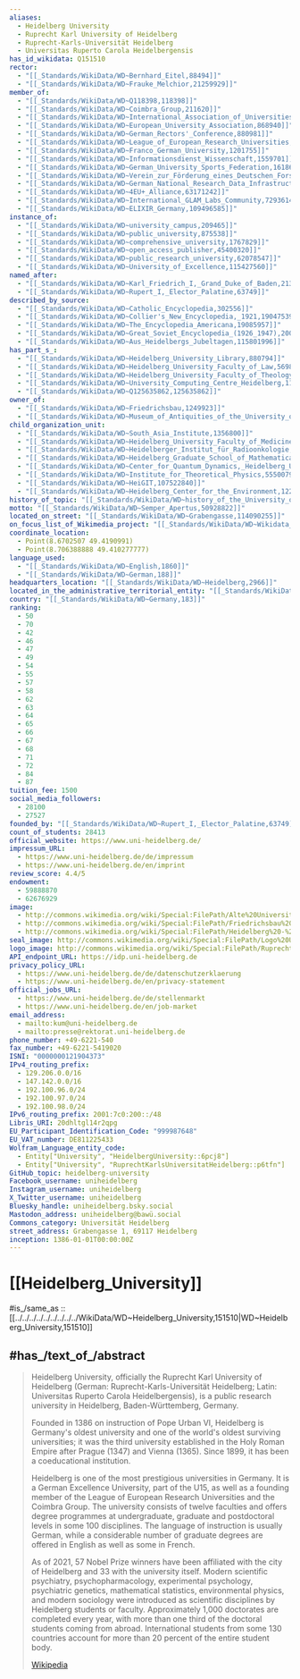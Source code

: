 ```yaml
---
aliases:
  - Heidelberg University
  - Ruprecht Karl University of Heidelberg
  - Ruprecht-Karls-Universität Heidelberg
  - Universitas Ruperto Carola Heidelbergensis
has_id_wikidata: Q151510
rector:
  - "[[_Standards/WikiData/WD~Bernhard_Eitel,88494]]"
  - "[[_Standards/WikiData/WD~Frauke_Melchior,21259929]]"
member_of:
  - "[[_Standards/WikiData/WD~Q118398,118398]]"
  - "[[_Standards/WikiData/WD~Coimbra_Group,211620]]"
  - "[[_Standards/WikiData/WD~International_Association_of_Universities,284199]]"
  - "[[_Standards/WikiData/WD~European_University_Association,868940]]"
  - "[[_Standards/WikiData/WD~German_Rectors'_Conference,880981]]"
  - "[[_Standards/WikiData/WD~League_of_European_Research_Universities,1152269]]"
  - "[[_Standards/WikiData/WD~Franco_German_University,1201755]]"
  - "[[_Standards/WikiData/WD~Informationsdienst_Wissenschaft,1559701]]"
  - "[[_Standards/WikiData/WD~German_University_Sports_Federation,1618604]]"
  - "[[_Standards/WikiData/WD~Verein_zur_Förderung_eines_Deutschen_Forschungsnetzes,2514863]]"
  - "[[_Standards/WikiData/WD~German_National_Research_Data_Infrastructure,61658497]]"
  - "[[_Standards/WikiData/WD~4EU+_Alliance,63171242]]"
  - "[[_Standards/WikiData/WD~International_GLAM_Labs_Community,72936141]]"
  - "[[_Standards/WikiData/WD~ELIXIR_Germany,109496585]]"
instance_of:
  - "[[_Standards/WikiData/WD~university_campus,209465]]"
  - "[[_Standards/WikiData/WD~public_university,875538]]"
  - "[[_Standards/WikiData/WD~comprehensive_university,1767829]]"
  - "[[_Standards/WikiData/WD~open_access_publisher,45400320]]"
  - "[[_Standards/WikiData/WD~public_research_university,62078547]]"
  - "[[_Standards/WikiData/WD~University_of_Excellence,115427560]]"
named_after:
  - "[[_Standards/WikiData/WD~Karl_Friedrich_I,_Grand_Duke_of_Baden,213671]]"
  - "[[_Standards/WikiData/WD~Rupert_I,_Elector_Palatine,63749]]"
described_by_source:
  - "[[_Standards/WikiData/WD~Catholic_Encyclopedia,302556]]"
  - "[[_Standards/WikiData/WD~Collier's_New_Encyclopedia,_1921,19047539]]"
  - "[[_Standards/WikiData/WD~The_Encyclopedia_Americana,19085957]]"
  - "[[_Standards/WikiData/WD~Great_Soviet_Encyclopedia_(1926_1947),20078554]]"
  - "[[_Standards/WikiData/WD~Aus_Heidelbergs_Jubeltagen,115801996]]"
has_part_s_:
  - "[[_Standards/WikiData/WD~Heidelberg_University_Library,880794]]"
  - "[[_Standards/WikiData/WD~Heidelberg_University_Faculty_of_Law,5698715]]"
  - "[[_Standards/WikiData/WD~Heidelberg_University_Faculty_of_Theology,16909384]]"
  - "[[_Standards/WikiData/WD~University_Computing_Centre_Heidelberg,116217571]]"
  - "[[_Standards/WikiData/WD~Q125635862,125635862]]"
owner_of:
  - "[[_Standards/WikiData/WD~Friedrichsbau,1249923]]"
  - "[[_Standards/WikiData/WD~Museum_of_Antiquities_of_the_University_of_Heidelberg,27095354]]"
child_organization_unit:
  - "[[_Standards/WikiData/WD~South_Asia_Institute,1356800]]"
  - "[[_Standards/WikiData/WD~Heidelberg_University_Faculty_of_Medicine_in_Mannheim,5698722]]"
  - "[[_Standards/WikiData/WD~Heidelberger_Institut_für_Radioonkologie,43896953]]"
  - "[[_Standards/WikiData/WD~Heidelberg_Graduate_School_of_Mathematical_and_Computational_Methods_for_the_Sciences,_University_of_Heidelberg,45135002]]"
  - "[[_Standards/WikiData/WD~Center_for_Quantum_Dynamics,_Heidelberg_University,45136624]]"
  - "[[_Standards/WikiData/WD~Institute_for_Theoretical_Physics,55500794]]"
  - "[[_Standards/WikiData/WD~HeiGIT,107522840]]"
  - "[[_Standards/WikiData/WD~Heidelberg_Center_for_the_Environment,122269249]]"
history_of_topic: "[[_Standards/WikiData/WD~history_of_the_University_of_Heidelberg,5870644]]"
motto: "[[_Standards/WikiData/WD~Semper_Apertus,50928822]]"
located_on_street: "[[_Standards/WikiData/WD~Grabengasse,114090255]]"
on_focus_list_of_Wikimedia_project: "[[_Standards/WikiData/WD~Wikidata_WikiProject_Academic_Publisher,117222928]]"
coordinate_location:
  - Point(8.6702507 49.4190991)
  - Point(8.706388888 49.410277777)
language_used:
  - "[[_Standards/WikiData/WD~English,1860]]"
  - "[[_Standards/WikiData/WD~German,188]]"
headquarters_location: "[[_Standards/WikiData/WD~Heidelberg,2966]]"
located_in_the_administrative_territorial_entity: "[[_Standards/WikiData/WD~Heidelberg,2966]]"
country: "[[_Standards/WikiData/WD~Germany,183]]"
ranking:
  - 50
  - 70
  - 42
  - 46
  - 47
  - 49
  - 54
  - 55
  - 57
  - 58
  - 62
  - 63
  - 64
  - 65
  - 66
  - 67
  - 68
  - 71
  - 72
  - 84
  - 87
tuition_fee: 1500
social_media_followers:
  - 28100
  - 27527
founded_by: "[[_Standards/WikiData/WD~Rupert_I,_Elector_Palatine,63749]]"
count_of_students: 28413
official_website: https://www.uni-heidelberg.de/
impressum_URL:
  - https://www.uni-heidelberg.de/de/impressum
  - https://www.uni-heidelberg.de/en/imprint
review_score: 4.4/5
endowment:
  - 59888870
  - 62676929
image:
  - http://commons.wikimedia.org/wiki/Special:FilePath/Alte%20Universitaet.JPG
  - http://commons.wikimedia.org/wiki/Special:FilePath/Friedrichsbau%20Heidelberg%20Altstadt%20Bunsen%20Statue.JPG
  - http://commons.wikimedia.org/wiki/Special:FilePath/Heidelberg%20-%20Universit%C3%A4tsbibliothek.jpg
seal_image: http://commons.wikimedia.org/wiki/Special:FilePath/Logo%20University%20of%20Heidelberg.svg
logo_image: http://commons.wikimedia.org/wiki/Special:FilePath/Ruprecht-Karls-Universit%C3%A4t%20Heidelberg%20Logo.svg
API_endpoint_URL: https://idp.uni-heidelberg.de
privacy_policy_URL:
  - https://www.uni-heidelberg.de/de/datenschutzerklaerung
  - https://www.uni-heidelberg.de/en/privacy-statement
official_jobs_URL:
  - https://www.uni-heidelberg.de/de/stellenmarkt
  - https://www.uni-heidelberg.de/en/job-market
email_address:
  - mailto:kum@uni-heidelberg.de
  - mailto:presse@rektorat.uni-heidelberg.de
phone_number: +49-6221-540
fax_number: +49-6221-5419020
ISNI: "0000000121904373"
IPv4_routing_prefix:
  - 129.206.0.0/16
  - 147.142.0.0/16
  - 192.100.96.0/24
  - 192.100.97.0/24
  - 192.100.98.0/24
IPv6_routing_prefix: 2001:7c0:200::/48
Libris_URI: 20dhltgl14r2qpg
EU_Participant_Identification_Code: "999987648"
EU_VAT_number: DE811225433
Wolfram_Language_entity_code:
  - Entity["University", "HeidelbergUniversity::6pcj8"]
  - Entity["University", "RuprechtKarlsUniversitatHeidelberg::p6tfn"]
GitHub_topic: heidelberg-university
Facebook_username: uniheidelberg
Instagram_username: uniheidelberg
X_Twitter_username: uniheidelberg
Bluesky_handle: uniheidelberg.bsky.social
Mastodon_address: uniheidelberg@bawü.social
Commons_category: Universität Heidelberg
street_address: Grabengasse 1, 69117 Heidelberg
inception: 1386-01-01T00:00:00Z
---
```


# [[Heidelberg_University]] 

#is_/same_as :: [[../../../../../../../../../WikiData/WD~Heidelberg_University,151510|WD~Heidelberg_University,151510]]   

## #has_/text_of_/abstract 

> Heidelberg University, officially the Ruprecht Karl University of Heidelberg 
> (German: Ruprecht-Karls-Universität Heidelberg; 
> Latin: Universitas Ruperto Carola Heidelbergensis), 
> is a public research university in Heidelberg, Baden-Württemberg, Germany. 
> 
> Founded in 1386 on instruction of Pope Urban VI, 
> Heidelberg is Germany's oldest university and one of the world's oldest surviving universities; 
> it was the third university established in the Holy Roman Empire 
> after Prague (1347) and Vienna (1365). Since 1899, it has been a coeducational institution.
>
> Heidelberg is one of the most prestigious universities in Germany. 
> It is a German Excellence University, part of the U15, 
> as well as a founding member of the League of European Research Universities and the Coimbra Group. The university consists of twelve faculties and offers degree programmes at undergraduate, graduate and postdoctoral levels in some 100 disciplines. The language of instruction is usually German, while a considerable number of graduate degrees are offered in English as well as some in French.
>
> As of 2021, 57 Nobel Prize winners have been affiliated with the city of Heidelberg and 33 with the university itself. Modern scientific psychiatry, psychopharmacology, experimental psychology, psychiatric genetics, mathematical statistics, environmental physics, and modern sociology were introduced as scientific disciplines by Heidelberg students or faculty. Approximately 1,000 doctorates are completed every year, with more than one third of the doctoral students coming from abroad. International students from some 130 countries account for more than 20 percent of the entire student body.
>
> [Wikipedia](https://en.wikipedia.org/wiki/Heidelberg%20University) 

